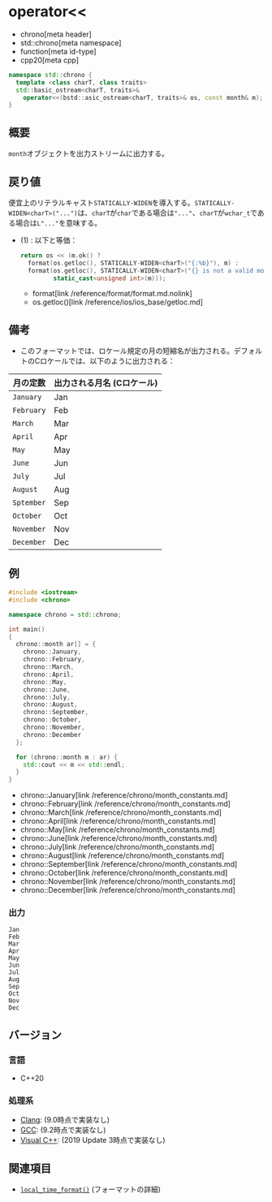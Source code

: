 # operator<<
* chrono[meta header]
* std::chrono[meta namespace]
* function[meta id-type]
* cpp20[meta cpp]

```cpp
namespace std::chrono {
  template <class charT, class traits>
  std::basic_ostream<charT, traits>&
    operator<<(bstd::asic_ostream<charT, traits>& os, const month& m); // (1) C++20
}
```

## 概要
`month`オブジェクトを出力ストリームに出力する。


## 戻り値
便宜上のリテラルキャスト`STATICALLY-WIDEN`を導入する。`STATICALLY-WIDEN<charT>("...")`は、`charT`が`char`である場合は`"..."`、`charT`が`wchar_t`である場合は`L"..."`を意味する。

- (1) : 以下と等価：
    ```cpp
    return os << (m.ok() ?
      format(os.getloc(), STATICALLY-WIDEN<charT>("{:%b}"), m) :
      format(os.getloc(), STATICALLY-WIDEN<charT>("{} is not a valid month"),
             static_cast<unsigned int>(m)));
    ```
    * format[link /reference/format/format.md.nolink]
    * os.getloc()[link /reference/ios/ios_base/getloc.md]


## 備考
- このフォーマットでは、ロケール規定の月の短縮名が出力される。デフォルトのCロケールでは、以下のように出力される：

| 月の定数 | 出力される月名 (Cロケール) |
|----------|----------------------------|
| `January`  | Jan |
| `February` | Feb |
| `March`    | Mar |
| `April`    | Apr |
| `May`      | May |
| `June`     | Jun |
| `July`     | Jul |
| `August`   | Aug |
| `Sptember` | Sep |
| `October`  | Oct |
| `November` | Nov |
| `December` | Dec |


## 例
```cpp example
#include <iostream>
#include <chrono>

namespace chrono = std::chrono;

int main()
{
  chrono::month ar[] = {
    chrono::January,
    chrono::February,
    chrono::March,
    chrono::April,
    chrono::May,
    chrono::June,
    chrono::July,
    chrono::August,
    chrono::September,
    chrono::October,
    chrono::November,
    chrono::December
  };

  for (chrono::month m : ar) {
    std::cout << m << std::endl;
  }
}
```
* chrono::January[link /reference/chrono/month_constants.md]
* chrono::February[link /reference/chrono/month_constants.md]
* chrono::March[link /reference/chrono/month_constants.md]
* chrono::April[link /reference/chrono/month_constants.md]
* chrono::May[link /reference/chrono/month_constants.md]
* chrono::June[link /reference/chrono/month_constants.md]
* chrono::July[link /reference/chrono/month_constants.md]
* chrono::August[link /reference/chrono/month_constants.md]
* chrono::September[link /reference/chrono/month_constants.md]
* chrono::October[link /reference/chrono/month_constants.md]
* chrono::November[link /reference/chrono/month_constants.md]
* chrono::December[link /reference/chrono/month_constants.md]

### 出力
```
Jan
Feb
Mar
Apr
May
Jun
Jul
Aug
Sep
Oct
Nov
Dec
```

## バージョン
### 言語
- C++20

### 処理系
- [Clang](/implementation.md#clang): (9.0時点で実装なし)
- [GCC](/implementation.md#gcc): (9.2時点で実装なし)
- [Visual C++](/implementation.md#visual_cpp): (2019 Update 3時点で実装なし)


## 関連項目
- [`local_time_format()`](/reference/chrono/local_time_format.md.nolink) (フォーマットの詳細)
